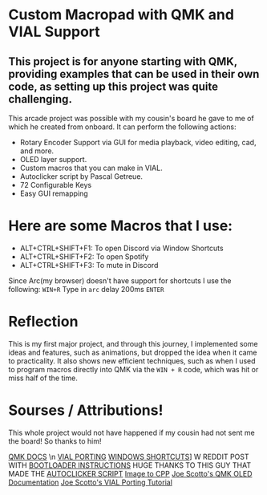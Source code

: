 # Custom Macropad with QMK and VIAL Support
## This project is for anyone starting with QMK, providing examples that can be used in their own code, as setting up this project was quite challenging.

This arcade project was possible with my cousin's board he gave to me of which he created from onboard.
It can perform the following actions:

- Rotary Encoder Support via GUI for media playback, video editing, cad, and more.
- OLED layer support.
- Custom macros that you can make in VIAL.
- Autoclicker script by Pascal Getreue.
- 72 Configurable Keys
- Easy GUI remapping


# Here are some Macros that I use:

- ALT+CTRL+SHIFT+F1: To open Discord via Window Shortcuts
- ALT+CTRL+SHIFT+F2: To open Spotify
- ALT+CTRL+SHIFT+F3: To mute in Discord

Since Arc(my browser) doesn't have support for shortcuts I use the following:
`WIN+R` Type in `arc` delay 200ms `ENTER`

# Reflection
This is my first major project, and through this journey, I implemented some ideas and features, such as animations, but dropped the idea when it came to practicality. It also shows new efficient techniques, such as when I used to program macros directly into QMK via the `WIN + R` code, which was hit or miss half of the time.

# Sourses / Attributions!

This whole project would not have happened if my cousin had not sent me the board! So thanks to him!

[QMK DOCS](https://docs.qmk.fm/) \n
[VIAL PORTING](https://get.vial.today/docs/)
[WINDOWS SHORTCUTS](https://www.youtube.com/watch?v=wkyzO7Mz2Ls)]
W REDDIT POST WITH [BOOTLOADER INSTRUCTIONS](https://www.reddit.com/r/olkb/comments/9ctx37/qmk_burn_dfu_bootloader_into_keyboard_with/) 
HUGE THANKS TO THIS GUY THAT MADE THE [AUTOCLICKER SCRIPT](https://getreuer.info/posts/keyboards/mouse-turbo-click/index.html)
[Image to CPP](https://javl.github.io/image2cpp/)
[Joe Scotto's QMK OLED Documentation](https://www.youtube.com/watch?v=OJSOEStpPIo)
[Joe Scotto's VIAL Porting Tutorial](https://www.youtube.com/watch?v=O8pdUPqPG3k)
